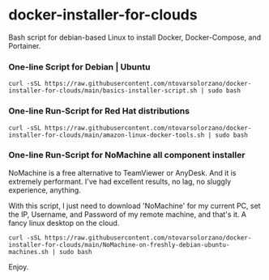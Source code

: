 # docker-installer-for-clouds
Bash script for debian-based Linux to install Docker, Docker-Compose, and Portainer.

### One-line Script for Debian | Ubuntu
`curl -sSL https://raw.githubusercontent.com/ntovarsolorzano/docker-installer-for-clouds/main/basics-installer-script.sh | sudo bash `

### One-line Run-Script for Red Hat distributions
`curl -sSL https://raw.githubusercontent.com/ntovarsolorzano/docker-installer-for-clouds/main/amazon-linux-docker-tools.sh | sudo bash `

### One-line Run-Script for NoMachine all component installer
NoMachine is a free alternative to TeamViewer or AnyDesk. And it is extremely performant. I've had excellent results, no lag, no sluggly experience, anything. 

With this script, I just need to download 'NoMachine' for my current PC, set the IP, Username, and Password of my remote machine, and that's it. A fancy linux desktop on the cloud. 

`curl -sSL https://raw.githubusercontent.com/ntovarsolorzano/docker-installer-for-clouds/main/NoMachine-on-freshly-debian-ubuntu-machines.sh | sudo bash `

Enjoy.
